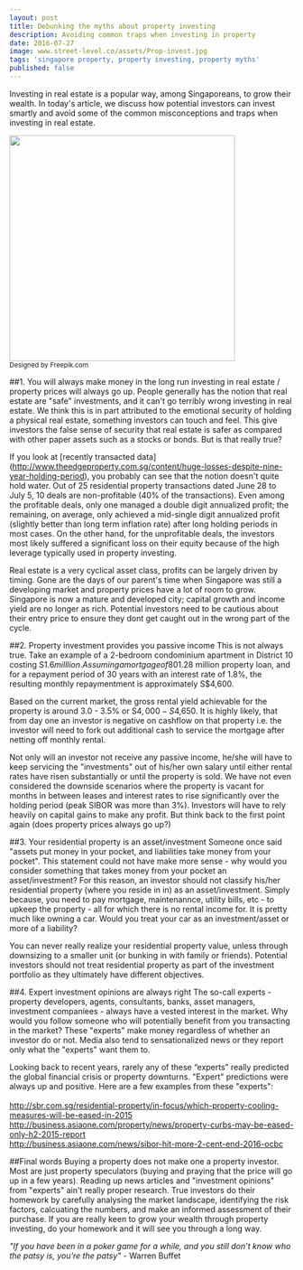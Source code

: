 ```yaml
---
layout: post
title: Debunking the myths about property investing
description: Avoiding common traps when investing in property
date: 2016-07-27
image: www.street-level.co/assets/Prop-invest.jpg
tags: 'singapore property, property investing, property myths'
published: false
---
```

Investing in real estate is a popular way, among Singaporeans, to grow their wealth.  In today's article, we discuss how potential investors can invest smartly and avoid some of the common misconceptions and traps when investing in real estate.<br>

<img src="http://www.street-level.co/assets/Prop-invest.jpg" width="400px"><br>
<sup>Designed by Freepik.com</sup><br>

##1.  You will always make money in the long run investing in real estate / property prices will always go up.
People generally has the notion that real estate are "safe" investments, and it can't go terribly wrong investing in real estate.  We think this is in part attributed to the emotional security of holding a physical real estate, something investors can touch and feel. This give investors the false sense of security that real estate is safer as compared with other paper assets such as a stocks or bonds.  But is that really true?  

If you look at [recently transacted data] (http://www.theedgeproperty.com.sg/content/huge-losses-despite-nine-year-holding-period), you probably can see that the notion doesn't quite hold water.  Out of 25 residential property transactions dated June 28 to July 5, 10 deals are non-profitable (40% of the transactions).  Even among the profitable deals, only one managed a double digit annualized profit; the remaining, on average, only achieved a mid-single digit annualized profit (slightly better than long term inflation rate) after long holding periods in most cases.  On the other hand, for the unprofitable deals, the investors most likely suffered a significant loss on their equity because of the high leverage typically used in property investing.

Real estate is a very cyclical asset class, profits can be largely driven by timing.  Gone are the days of our parent's time when Singapore was still a developing market and property prices have a lot of room to grow.  Singapore is now a mature and developed city; capital growth and income yield are no longer as rich.  Potential investors need to be cautious about their entry price to ensure they dont get caught out in the wrong part of the cycle.


##2.  Property investment provides you passive income 
This is not always true.  Take an example of a 2-bedroom condominium apartment in District 10 costing S$1.6 milllion.  Assuming a mortgage of 80% of the value i.e. a S$1.28 million property loan, and for a repayment period of 30 years with an interest rate of 1.8%, the resulting monthly repaymentment is approximately S$4,600.  

Based on the current market, the gross rental yield achievable for the property is around 3.0 - 3.5% or S$4,000 - S$4,650.  It is highly likely, that from day one an investor is negative on cashflow on that property i.e. the investor will need to fork out additional cash to service the mortgage after netting off monthly rental. 

Not only will an investor not receive any passive income, he/she will have to keep servicing the "investments" out of his/her own salary until either rental rates have risen substantially or until the property is sold.  We have not even considered the downside scenarios where the property is vacant for months in between leases and interest rates to rise significantly over the holding period (peak SIBOR was more than 3%).  Investors will have to rely heavily on capital gains to make any profit.  But think back to the first point again (does property prices always go up?)
  
##3.  Your residential property is an asset/investment
Someone once said "assets put money in your pocket, and liabilities take money from your pocket".  This statement could not have make more sense - why would you consider something that takes money from your pocket an asset/investment?  For this reason, an investor should not classify his/her residential property (where you reside in in) as an asset/investment.  Simply because, you need to pay mortgage, maintenannce, utility bills, etc - to upkeep the property - all for which there is no rental income for. It is pretty much like owning a car.  Would you treat your car as an investment/asset or more of a liability?

You can never really realize your residential property value, unless through downsizing to a smaller unit (or bunking in with  family or friends).  Potential investors should not treat residential property as part of the investment portfolio as they ultimately have 
different objectives.  

##4.  Expert investment opinions are always right
The so-call experts - property developers, agents, consultants, banks, asset managers, investment companiees - always have a vested 
interest in the market.  Why would you follow someone who will potentially benefit from you transacting in the market?  These "experts" make money regardless of whether an investor do or not.  Media also tend to sensationalized news or they report only what the "experts" want them to. 

Looking back to recent years, rarely any of these “experts” really predicted the global financial crisis or property downturns. "Expert" predictions were always up and positive. Here are a few examples from these "experts":<br><br>
http://sbr.com.sg/residential-property/in-focus/which-property-cooling-measures-will-be-eased-in-2015<br>
http://business.asiaone.com/property/news/property-curbs-may-be-eased-only-h2-2015-report<br>
http://business.asiaone.com/news/sibor-hit-more-2-cent-end-2016-ocbc<br>


##Final words
Buying a property does not make one a property investor.  Most are just property speculators (buying and praying that the price will go up in a few years).  Reading up news articles and "investment opinions" from "experts" ain't really proper research.  True investors do their homework by carefully analysing the market landscape, identifying the risk factors, calcuating the numbers, and make an informed assessment of their purchase.  If you are really keen to grow your wealth through property investing, do your homework and it will see you through a long way.  


<i>"If you have been in a poker game for a while, and you still don’t know who the patsy is, you’re the patsy"</i> - Warren Buffet
